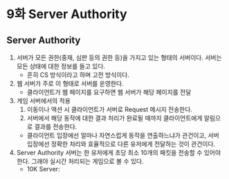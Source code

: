 # 9화 Server Authority
## Server Authority
1. 서버가 모든 권한(중재, 심판 등의 권한 등)을 가지고 있는 형태의 서버이다. 서버는 모든 상태에 대한 정보를 들고 있다.
    * 흔히 CS 방식이라고 하며 고전 방식이다.
2. 웹 서버가 주로 이 형태로 서버를 운영한다.
    * 클라이언트가 웹 페이지를 요구하면 웹 서버가 해당 페이지를 전달
3. 게임 서버에서의 적용
    1) 이동이나 액션 시 클라이언트가 서버로 Request 메시지 전송한다.
    2) 서버에서 해당 동작에 대한 결과 처리가 완료될 때까지 클라이언트에게 알림으로 결과를 전송한다.
    * 클라이언트 입장에선 얼마나 자연스럽게 동작을 연출하느냐가 관건이고, 서버 입장에선 정확한 처리와 효율적으로 다른 유저에게 전달하는 것이 관건이다.
4. Server Authority 서버는 한 유저에게 초당 최소 10개의 패킷을 전송할 수 있어야 한다. 그래야 실시간 처리되는 게임으로 볼 수 있다.
    * 10K Server: 
